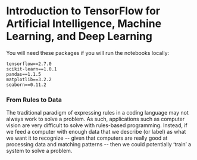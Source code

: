 # Introduction to TensorFlow for Artificial Intelligence, Machine Learning, and Deep Learning

You will need these packages if you will run the notebooks locally:

```
tensorflow==2.7.0  
scikit-learn==1.0.1  
pandas==1.1.5  
matplotlib==3.2.2  
seaborn==0.11.2  
```

### From Rules to Data

The traditional paradigm of expressing rules in a coding language may not always work to solve a problem. As such, applications such as computer vision are very difficult to solve with rules-based programming. Instead, if we feed a computer with enough data that we describe (or label) as what we want it to recognize -- given that computers are really good at processing data and matching patterns -- then we could potentially ‘train’ a system to solve a problem. 
